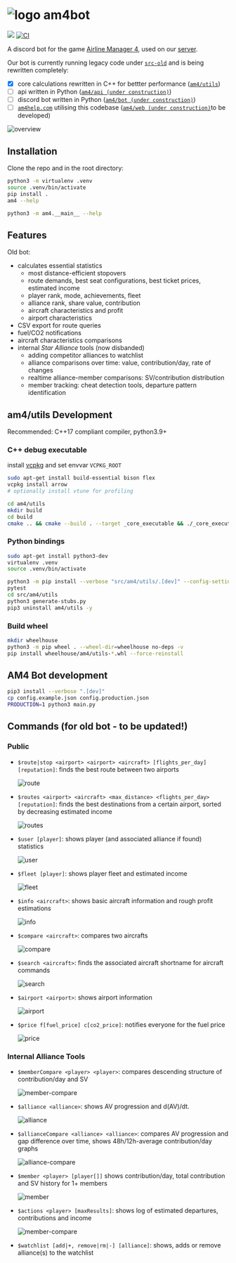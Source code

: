 # ![logo](am4/bot/assets/img/logo-small.png) am4bot

[![](https://dcbadge.vercel.app/api/server/4tVQHtf?style=flat)](https://discord.gg/4tVQHtf) [![CI](https://github.com/cathaypacific8747/am4bot/actions/workflows/ci.yml/badge.svg)](https://github.com/cathaypacific8747/am4bot/actions/workflows/ci.yml)

A discord bot for the game [Airline Manager 4](airlinemanager.com), used on our [server](https://discord.gg/4tVQHtf).

Our bot is currently running legacy code under [`src-old`](./src-old/) and is being rewritten completely:
- [x] core calculations rewritten in C++ for bettter performance ([`am4/utils`](./am4/utils))
- [ ] api written in Python ([`am4/api (under construction)`](./am4/api/))
- [ ] discord bot written in Python ([`am4/bot (under construction)`](./am4/bot/))
- [ ] [`am4help.com`](https://am4help.com/) utilising this codebase ([`am4/web (under construction)`](./am4/web/)to be developed)

![overview](am4/bot/assets/img/overview.drawio.svg)


## Installation
Clone the repo and in the root directory:
```sh
python3 -m virtualenv .venv
source .venv/bin/activate
pip install .
am4 --help
```

```sh
python3 -m am4.__main__ --help
```

## Features
Old bot:
- calculates essential statistics
    - most distance-efficient stopovers
    - route demands, best seat configurations, best ticket prices, estimated income
    - player rank, mode, achievements, fleet
    - alliance rank, share value, contribution
    - aircraft characteristics and profit
    - airport characteristics
- CSV export for route queries
- fuel/CO2 notifications
- aircraft characteristics comparisons
- internal *Star Alliance* tools (now disbanded)
    - adding competitor alliances to watchlist
    - alliance comparisons over time: value, contribution/day, rate of changes
    - realtime alliance-member comparisons: SV/contribution distribution
    - member tracking: cheat detection tools, departure pattern identification

## am4/utils Development
Recommended: C++17 compliant compiler, python3.9+

### C++ debug executable
install [vcpkg](https://vcpkg.io/en/getting-started.html) and set envvar `VCPKG_ROOT`
```sh
sudo apt-get install build-essential bison flex
vcpkg install arrow
# optionally install vtune for profiling

cd am4/utils
mkdir build
cd build
cmake .. && cmake --build . --target _core_executable && ./_core_executable
```

### Python bindings
```sh
sudo apt-get install python3-dev
virtualenv .venv
source .venv/bin/activate

python3 -m pip install --verbose "src/am4/utils/.[dev]" --config-settings=cmake.define.COPY_DATA=1
pytest
cd src/am4/utils
python3 generate-stubs.py
pip3 uninstall am4/utils -y
```
### Build wheel
```sh
mkdir wheelhouse
python3 -m pip wheel . --wheel-dir=wheelhouse no-deps -v
pip install wheelhouse/am4/utils-*.whl --force-reinstall
```

## AM4 Bot development
```bash
pip3 install --verbose ".[dev]"
cp config.example.json config.production.json
PRODUCTION=1 python3 main.py
```

## Commands (for old bot - to be updated!)

### Public
- `$route|stop <airport> <airport> <aircraft> [flights_per_day] [reputation]`: finds the best route between two airports
  
  ![route](am4/bot/assets/img/route.png)
- `$routes <airport> <aircraft> <max_distance> <flights_per_day> [reputation]`: finds the best destinations from a certain airport, sorted by decreasing estimated income
  
  ![routes](am4/bot/assets/img/routes.png)
- `$user [player]`: shows player (and associated alliance if found) statistics
  
  ![user](am4/bot/assets/img/user.png)
- `$fleet [player]`: shows player fleet and estimated income
  
  ![fleet](am4/bot/assets/img/fleet.png)
- `$info <aircraft>`: shows basic aircraft information and rough profit estimations
  
  ![info](am4/bot/assets/img/info.png)
- `$compare <aircraft>`: compares two aircrafts
  
  ![compare](am4/bot/assets/img/compare.png)
- `$search <aircraft>`: finds the associated aircraft shortname for aircraft commands
  
  ![search](am4/bot/assets/img/search.png)
- `$airport <airport>`: shows airport information
  
  ![airport](am4/bot/assets/img/airport.png)
- `$price f[fuel_price] c[co2_price]`: notifies everyone for the fuel price
  
  ![price](am4/bot/assets/img/price.png)

### Internal Alliance Tools
- `$memberCompare <player> <player>`: compares descending structure of contribution/day and SV
  
  ![member-compare](am4/bot/assets/img/member-compare.png)
- `$alliance <alliance>`: shows AV progression and d(AV)/dt.
  
  ![alliance](am4/bot/assets/img/alliance.png)
- `$allianceCompare <alliance> <alliance>`: compares AV progression and gap difference over time, shows 48h/12h-average contribution/day graphs
  
  ![alliance-compare](am4/bot/assets/img/alliance-compare.png)
- `$member <player> [player[]]` shows contribution/day, total contribution and SV history for 1+ members
  
  ![member](am4/bot/assets/img/member.png)
- `$actions <player> [maxResults]`: shows log of estimated departures, contributions and income
  
  ![member-compare](am4/bot/assets/img/member-compare.png)
- `$watchlist [add|+, remove|rm|-] [alliance]`: shows, adds or remove alliance(s) to the watchlist
